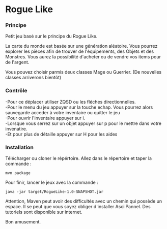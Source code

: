 # Rogue Like

### Principe
Petit jeu basé sur le principe du Rogue Like.

La carte du monde est basée sur une génération aléatoire. Vous pourrez explorer les pièces afin de trouver de l'équipements, des Objets
et des Monstres. Vous aurez la possibilité d'acheter ou de vendre vos items pour de l'argent.

Vous pouvez choisir parmis deux classes Mage ou Guerrier. (De nouvelles classes arriverons bientôt)

### Contrôle
-Pour ce déplacer utiliser ZQSD ou les fléches directionnelles.\
-Pour le menu du jeu appuyer sur la touche echap. Vous pourrez alors sauvegarde acceder à votre inventaire ou quitter le jeu \
-Pour ouvrir l'inventaire appuyer sur i.\
-Lorsque vous serrez sur un objet appuyer sur p pour le mettre dans votre invenatire.\
-Et pour plus de détaille appuyer sur H pour les aides
### Installation
Télécharger ou cloner le répértoire.
Allez dans le répertoire et taper la commande :
```
mvn package
```
Pour finir, lancer le jeux avec la commande :
```
java -jar target/RogueLike-1.0-SNAPSHOT.jar
```
Attention, Maven peut avoir des difficultés avec un chemin qui possède un espace.
Il se peut que vous soyez obliger d'installer AsciiPannel. Des tutoriels sont disponible sur internet.

Bon amusement.